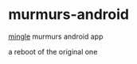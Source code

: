murmurs-android
===============

[mingle](http://getmingle.io) murmurs android app

a reboot of the original one
